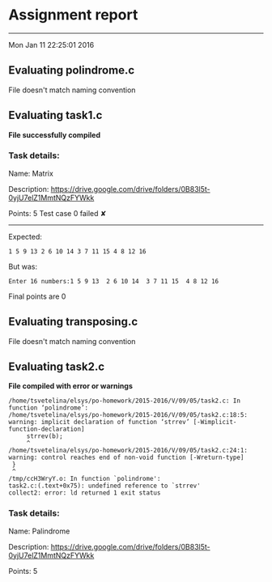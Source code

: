 # Assignment report
---
Mon Jan 11 22:25:01 2016

## Evaluating polindrome.c

File doesn't match naming convention

## Evaluating task1.c

**File successfully compiled**

### Task details:

Name: Matrix

Description: https://drive.google.com/drive/folders/0B83l5t-0yjU7elZ1MmtNQzFYWkk

Points: 5
Test case 0 failed ✘ 

---
Expected:
```
1 5 9 13 2 6 10 14 3 7 11 15 4 8 12 16
```
But was:
```
Enter 16 numbers:1 5 9 13  2 6 10 14  3 7 11 15  4 8 12 16
```

 Final points are 0
## Evaluating transposing.c

File doesn't match naming convention

## Evaluating task2.c

**File compiled with error or warnings**

```
/home/tsvetelina/elsys/po-homework/2015-2016/V/09/05/task2.c: In function ‘polindrome’:
/home/tsvetelina/elsys/po-homework/2015-2016/V/09/05/task2.c:18:5: warning: implicit declaration of function ‘strrev’ [-Wimplicit-function-declaration]
     strrev(b);
     ^
/home/tsvetelina/elsys/po-homework/2015-2016/V/09/05/task2.c:24:1: warning: control reaches end of non-void function [-Wreturn-type]
 }
 ^
/tmp/ccH3WryY.o: In function `polindrome':
task2.c:(.text+0x75): undefined reference to `strrev'
collect2: error: ld returned 1 exit status
```

### Task details:

Name: Palindrome

Description: https://drive.google.com/drive/folders/0B83l5t-0yjU7elZ1MmtNQzFYWkk

Points: 5
